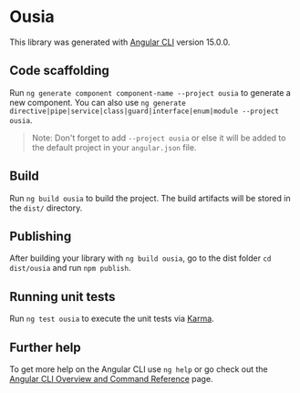 # Ousia

This library was generated with [Angular CLI](https://github.com/angular/angular-cli) version 15.0.0.

## Code scaffolding

Run `ng generate component component-name --project ousia` to generate a new component. You can also use `ng generate directive|pipe|service|class|guard|interface|enum|module --project ousia`.
> Note: Don't forget to add `--project ousia` or else it will be added to the default project in your `angular.json` file. 

## Build

Run `ng build ousia` to build the project. The build artifacts will be stored in the `dist/` directory.

## Publishing

After building your library with `ng build ousia`, go to the dist folder `cd dist/ousia` and run `npm publish`.

## Running unit tests

Run `ng test ousia` to execute the unit tests via [Karma](https://karma-runner.github.io).

## Further help

To get more help on the Angular CLI use `ng help` or go check out the [Angular CLI Overview and Command Reference](https://angular.io/cli) page.
